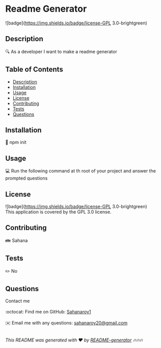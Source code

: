 <h1>Readme Generator</h1>
  
  ![badge](https://img.shields.io/badge/license-GPL 3.0-brightgreen)<br />
  
  ## Description
  🔍  As a developer I want to make a readme generator
  
  ## Table of Contents
  - [Description](#description)
  - [Installation](#installation)
  - [Usage](#usage)
  - [License](#license)
  - [Contributing](#contributing)
  - [Tests](#tests)
  - [Questions](#questions)
  
  ## Installation
  💾 npm init
  
  ## Usage
  💻 Run the following command at th root of your project and answer the prompted questions
  
  ## License
  ![badge](https://img.shields.io/badge/license-GPL 3.0-brightgreen)
  <br />
  This application is covered by the GPL 3.0 license. 
  
  ## Contributing
  👪 Sahana
  
  ## Tests
  ✏️ No
  
  ## Questions
  Contact me<br />
  <br />
  :octocat: Find me on GitHub: <a href="(https://github.com/Sahanaroy1)" target="_blank">Sahanaroy1</a><br />
  <br />
  ✉️ Email me with any questions: <a href="mailto:sahanaroy20@gmail.com" target="_blank">sahanaroy20@gmail.com</a><br /><br />
  
  _This README was generated with ❤️ by [README-generator](https://github.com/jpd61/README-generator) 🔥🔥🔥_